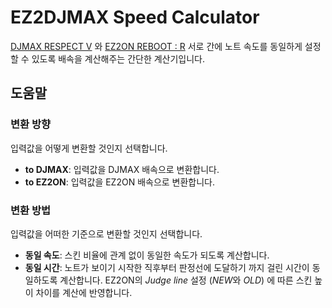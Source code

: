 # EZ2DJMAX Speed Calculator

[DJMAX RESPECT V](https://store.steampowered.com/app/960170/DJMAX_RESPECT_V/)
와
[EZ2ON REBOOT : R](https://store.steampowered.com/app/1477590/EZ2ON_REBOOT__R/)
서로 간에 노트 속도를 동일하게 설정할 수 있도록 배속을 계산해주는 간단한 계산기입니다.

## 도움말

### 변환 방향

입력값을 어떻게 변환할 것인지 선택합니다.

- **to DJMAX**: 입력값을 DJMAX 배속으로 변환합니다.
- **to EZ2ON**: 입력값을 EZ2ON 배속으로 변환합니다.

### 변환 방법

입력값을 어떠한 기준으로 변환할 것인지 선택합니다.

- **동일 속도**: 스킨 비율에 관계 없이 동일한 속도가 되도록 계산합니다.
- **동일 시간**: 노트가 보이기 시작한 직후부터 판정선에 도달하기 까지 걸린 시간이 동일하도록 계산합니다.
EZ2ON의 *Judge line* 설정 (*NEW*와 *OLD*) 에 따른 스킨 높이 차이를 계산에 반영합니다.
